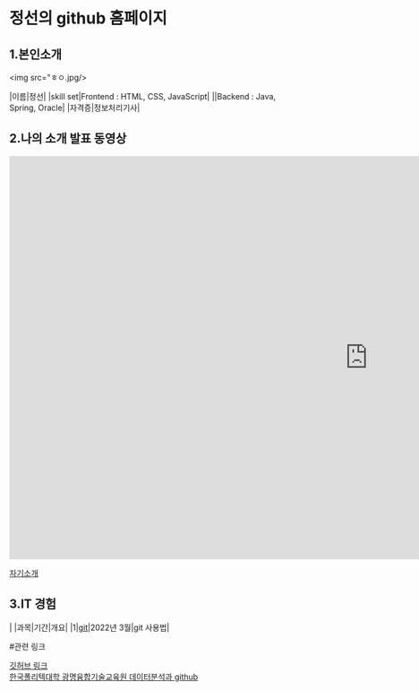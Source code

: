 # 정선의 github 홈페이지

## 1.본인소개

<img src="ㅎㅇ.jpg/><br>

|이름|정선|
|skill set|Frontend : HTML, CSS, JavaScript|
||Backend : Java, Spring, Oracle|
|자격증|정보처리기사|


## 2.나의 소개 발표 동영상
<iframe width="1280" height="720" src="https://www.youtube.com/embed/5ch94AaPZRQ" title="YouTube video player" frameborder="0" allow="accelerometer; autoplay; clipboard-write; encrypted-media; gyroscope; picture-in-picture" allowfullscreen></iframe>

[ 자기소개](/자기소개.pdf)<br>


## 3.IT 경험

| |과목|기간|개요|
|1|[git](https://sunnny10.github.io/subject/)|2022년 3월|git 사용법|


#관련 링크

[깃허브 링크](https://sunnny10.github.io/)<br>
[한국폴리텍대학 광명융합기술교육원 데이터분석과 github](https://koposoftware.github.io/2022/)
